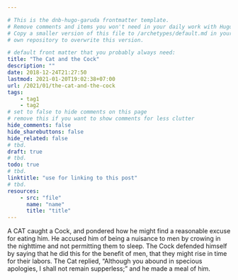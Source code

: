 ```yaml
---

# This is the dnb-hugo-garuda frontmatter template. 
# Remove comments and items you won't need in your daily work with Hugo.
# Copy a smaller version of this file to /archetypes/default.md in your
# own repository to overwrite this version.

# default front matter that you probably always need:
title: "The Cat and the Cock"
description: ""
date: 2018-12-24T21:27:50
lastmod: 2021-01-20T19:02:38+07:00
url: /2021/01/the-cat-and-the-cock
tags:
    - tag1
    - tag2
# set to false to hide comments on this page
# remove this if you want to show comments for less clutter
hide_comments: false
hide_sharebuttons: false
hide_related: false
# tbd.
draft: true
# tbd.
todo: true
# tbd.
linktitle: "use for linking to this post"
# tbd.
resources:
    - src: "file"
      name: "name"
      title: "title"
---
```

A CAT caught a Cock, and pondered how he might find a reasonable excuse for eating him. He accused him of being a nuisance to men by crowing in the nighttime and not permitting them to sleep. The Cock defended himself by saying that he did this for the benefit of men, that they might rise in time for their labors. The Cat replied, “Although you abound in specious apologies, I shall not remain supperless;” and he made a meal of him.


